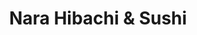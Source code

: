 ---
layout: place
title: "Nara Hibachi & Sushi"
permalink: /indiana/carmel/nara-hibachi-sushi.html
stateAbbr: IN
stateName: Indiana
cityName: Carmel
seo:
  name: "Nara Hibachi & Sushi"
  type: Restaurant
  links: null
description: "Nara Hibachi & Sushi serves delicious sushi in Carmel, Indiana. Try fresh Japanese dishes for a great dining experience. "
place_id: ChIJJ9Jqcu-xFIgRwo2sFZSFWRc
photos:
  - name: >-
      places/ChIJJ9Jqcu-xFIgRwo2sFZSFWRc/photos/AeeoHcKDt7rGjglhCOaVZw8zG_PY91rBafU2TXg2AkRj_5suK5nb7_3uR6_AtboCaTSh_u1yIbV5SKqYjvZf7j___jrk72DuJ3k5hSqqVDmmeAvaPjFtf820dDwIN7epoyawwwAHQiIsmT7hL3S0w4EDqSzQMFmgy71_TAdYAjQKgfy6fgVJ4VnheSKZdvjlyzoGEiOkjDcSKqwHvvcuZML6PxBG-N9zQu8n-T9dKlfcsf5xzlByC_76aI34mjKU0VGlWGBcVsachdmt7j0VdJ8o-Gap5tHB4GPLcPErhryyayRFGFFrIWMwBfSVQPVHc7_si_5ZRpLRjnRLHBhZeXevSKOHSWJz8kej87-PFfzxPtnleFgvl1AwuSgM8dryK3clV_pXckQEBS6nmV0poqy9Uq4XrYu0utgwi8AQrgaAlcyFTY_5
    widthPx: 4608
    heightPx: 3456
    authorAttributions:
      - displayName: Paige Detzler
        uri: https://maps.google.com/maps/contrib/110148174399313539498
        photoUri: >-
          https://lh3.googleusercontent.com/a-/ALV-UjWp8GDcE2q-zpU_DnDqzLlB6HnCSDAj6cDTNH1_hrIk2Rno9x0OeQ=s100-p-k-no-mo
    flagContentUri: >-
      https://www.google.com/local/imagery/report/?cb_client=maps_api_places.places_api&image_key=!1e10!2sCIHM0ogKEICAgIC7uNr2lQE&hl=en-US
    googleMapsUri: >-
      https://www.google.com/maps/place//data=!3m4!1e2!3m2!1sCIHM0ogKEICAgIC7uNr2lQE!2e10!4m2!3m1!1s0x8814b1ef726ad227:0x1759859415ac8dc2
  - name: >-
      places/ChIJJ9Jqcu-xFIgRwo2sFZSFWRc/photos/AeeoHcKeH9g7M67aJUSVQ-1v22SaHxMoB-UbhTUMGt4vOCZpuD1TobcxvUzzYo_huaqhxbiNBdidg_6OxU6xWrLFk6HZ94Z-f3KM9ig81K36wTQpn1XLNgwBZQwklw6duR5KyRNeJL6Gk5_pgWLu9MI94NqezPOlNwbSk4uJhOh4rh2xNev4Wc0Wg34QPVLQPrQ4G-_N-qybctUpm0li8OGuvOKlBpN3lDo1oy20xoKmbrGfvvQd7INBcTwlNinEn0SEnKrPBgpXU-YqLQ6nLXFuJnzt3v6Ynpup5cL1ieYQbX4RmQ
    widthPx: 3024
    heightPx: 4032
    authorAttributions:
      - displayName: Nara Hibachi & Sushi
        uri: https://maps.google.com/maps/contrib/117038236032632284817
        photoUri: >-
          https://lh3.googleusercontent.com/a-/ALV-UjWDuuOBJ-r2y_xkaM12XMToOrRpDmekWjtDpcqo_oGIKQQ9Tq8=s100-p-k-no-mo
    flagContentUri: >-
      https://www.google.com/local/imagery/report/?cb_client=maps_api_places.places_api&image_key=!1e10!2sAF1QipMgfp3ffgXF3o7UN2wPwNjXiVocCCSIrEKSKeAz&hl=en-US
    googleMapsUri: >-
      https://www.google.com/maps/place//data=!3m4!1e2!3m2!1sAF1QipMgfp3ffgXF3o7UN2wPwNjXiVocCCSIrEKSKeAz!2e10!4m2!3m1!1s0x8814b1ef726ad227:0x1759859415ac8dc2
  - name: >-
      places/ChIJJ9Jqcu-xFIgRwo2sFZSFWRc/photos/AeeoHcIPv9oF7Uw6nNZTC7OmC2R26eQjjxPHrCSB4tBmRMs70orjTXZgovZhLQiKx8wSjxDamih369fiFQ28cOeyhcN3J7okGOdZv_UKw11doBHsYCTZx4ZixcJpE5EUpRgNec-k6JXSSc2VRkCRl4dHyj0Mw2S1rN331OPaQlNiOZHUlkYRp0TgQYf4nDc8u3izvFseDdQLx2Mg9yVcdNJJRTV3C37J4Fg88sQTtG92Tfb_diV_w3HBUfCq_AZG2XOcJp0-PeJcgiF0wbFqGdQSJNWExDYUrRhGSeLc-6YFw7m1Eg
    widthPx: 535
    heightPx: 539
    authorAttributions:
      - displayName: Nara Hibachi & Sushi
        uri: https://maps.google.com/maps/contrib/117038236032632284817
        photoUri: >-
          https://lh3.googleusercontent.com/a-/ALV-UjWDuuOBJ-r2y_xkaM12XMToOrRpDmekWjtDpcqo_oGIKQQ9Tq8=s100-p-k-no-mo
    flagContentUri: >-
      https://www.google.com/local/imagery/report/?cb_client=maps_api_places.places_api&image_key=!1e10!2sAF1QipM8u3MjtAUjQaXKihEHv-9DxI6KbzofjrHLbV40&hl=en-US
    googleMapsUri: >-
      https://www.google.com/maps/place//data=!3m4!1e2!3m2!1sAF1QipM8u3MjtAUjQaXKihEHv-9DxI6KbzofjrHLbV40!2e10!4m2!3m1!1s0x8814b1ef726ad227:0x1759859415ac8dc2
  - name: >-
      places/ChIJJ9Jqcu-xFIgRwo2sFZSFWRc/photos/AeeoHcLR4xeIvQnRM9iOUIeSmQq_KrLd0a8jmDTgnM1HS-t5ou-qDRDseLSkiph-T_VeJKF0ywohgwRRM2bKHOt5qTBNBlWCEVTgT1IRLcF8npqchL9-7_IpV7L-ZN5bhPiVQMpQIBrdfiV9y9vb8sn8X_1mGEi_allKmPTl2pO275QS2VedjIiXvU0rLZd_6JgemeFlyLTs-EGiSvXy0YW2oRIaRxcl3bIR167Z7qADHT6gQzhTS7XlAVcaFbbyIUP4AAIlLtOa4_OUEaQMMj3ctjAShxjvu9BSj5dZNDGsVa8d6A9BnAeHD9FK3608TPCAeZcGjQWu1-zIrUxPJA0c1UCfML6aoiTQhbAjbW5utqaZl1FNCAuVzmltW2BnaqOjV3t5WeqvYzxSoFnZjpikzt3ZwtovuxUZDFbDVA8O2m2SjhGk
    widthPx: 1125
    heightPx: 1704
    authorAttributions:
      - displayName: Yulia O
        uri: https://maps.google.com/maps/contrib/114380123653545516850
        photoUri: >-
          https://lh3.googleusercontent.com/a/ACg8ocI_KGTkQr7HoTa_7uVF-0Ejf916--jxOjnT5p79WiymZnAD8Q=s100-p-k-no-mo
    flagContentUri: >-
      https://www.google.com/local/imagery/report/?cb_client=maps_api_places.places_api&image_key=!1e10!2sCIHM0ogKEICAgIDe-M2o7wE&hl=en-US
    googleMapsUri: >-
      https://www.google.com/maps/place//data=!3m4!1e2!3m2!1sCIHM0ogKEICAgIDe-M2o7wE!2e10!4m2!3m1!1s0x8814b1ef726ad227:0x1759859415ac8dc2
  - name: >-
      places/ChIJJ9Jqcu-xFIgRwo2sFZSFWRc/photos/AeeoHcJ9Rsx_rwdyk-pC-BSKNz6-0zV7BJ0OYOsKsDkbPvQsRTk5RinNVtMkN7HvaN-NtQ-uTIPEC9vu6VHpEkWJdd9wV9b0XEeErEgExf_FgcC_xLl9bnRO9O_YY_wBEJLrysd-rbU7-vQuoK7wVqrOLO8xqkCYWH_2k6308DdBxcIJ5BhDMkXA3csA8p1LDCWMuxM5CaBSZe8H6psisFefmP-xxq_C-BHkXKX8tA3o-CdX6oPCkSYXp5uf2OfxB_Exyh3KXwmQ5Bgz3V0Id2APX5DoOYb_7cd9bFOQJveZIKA-xOxWs4-8qZKjlwdQiyCi0qwyaCZLe1GsN007Y98J7X7TRycjePtpHeLrN8A7LrDkFlg8ojHGex8L4JfgDmUVTwfvZg9zbqsyKgf790N-vtv1kP30F5Lw2HT5ZcoEPM-tpQ
    widthPx: 3000
    heightPx: 4000
    authorAttributions:
      - displayName: Deborah Hlu
        uri: https://maps.google.com/maps/contrib/116905842723569729234
        photoUri: >-
          https://lh3.googleusercontent.com/a-/ALV-UjUSQeoKZV-9iRdnJdpIvPWa37vqXi0ous-rkLBtuOZ64YNVtwdQwA=s100-p-k-no-mo
    flagContentUri: >-
      https://www.google.com/local/imagery/report/?cb_client=maps_api_places.places_api&image_key=!1e10!2sCIHM0ogKEICAgICL07CKdg&hl=en-US
    googleMapsUri: >-
      https://www.google.com/maps/place//data=!3m4!1e2!3m2!1sCIHM0ogKEICAgICL07CKdg!2e10!4m2!3m1!1s0x8814b1ef726ad227:0x1759859415ac8dc2
  - name: >-
      places/ChIJJ9Jqcu-xFIgRwo2sFZSFWRc/photos/AeeoHcLXc0kNsFtd8Son6-WSzAELWGt_-byfChmf2bxe70KXyix3x7zPUM640O8SnroIRxnBrxAhJpaU4zwog8z_2VqycAsuBFWU0ChgwN4NUhJ2VTue5vvPgr4WOwqA9sRBRF7EpV6WyAGE2WvfLRYgysvo3EAVW-AbTfztMfut2977WC3sZglUa9dXEguxZo-Ylez6uYrvTDescly5t20JbtA0FhdsV4y-ySWUlZeNFFaeoCd-D2ov8sHjHC8Yb1Lh_bEnBluottNamMGwoYlTvp2zPQh9R2lvPA0jGSK82aBqD0asbSNFebNREg-bKEaaUqVnRsiVe8jnL6ksoBxP4sgCMDClo_a5mRaouViF88PEZ0r1_uu-gIEkactA2FgPHWlPd5cpDpGOkZNufQMiLqIMWm9IanHcQSZCUefu19ar1lei
    widthPx: 3024
    heightPx: 4032
    authorAttributions:
      - displayName: Paige Detzler
        uri: https://maps.google.com/maps/contrib/110148174399313539498
        photoUri: >-
          https://lh3.googleusercontent.com/a-/ALV-UjWp8GDcE2q-zpU_DnDqzLlB6HnCSDAj6cDTNH1_hrIk2Rno9x0OeQ=s100-p-k-no-mo
    flagContentUri: >-
      https://www.google.com/local/imagery/report/?cb_client=maps_api_places.places_api&image_key=!1e10!2sCIHM0ogKEICAgIC7uJrmrwE&hl=en-US
    googleMapsUri: >-
      https://www.google.com/maps/place//data=!3m4!1e2!3m2!1sCIHM0ogKEICAgIC7uJrmrwE!2e10!4m2!3m1!1s0x8814b1ef726ad227:0x1759859415ac8dc2
  - name: >-
      places/ChIJJ9Jqcu-xFIgRwo2sFZSFWRc/photos/AeeoHcJAmDILrKAV1Mrj03ctN4D8IHWUySurmt5zPq9LEFALL_PQpLa6mQm1ulAFzL61BsONjrq6VGjWuhL8FgythAVajNHoJidJSyPYIXavFu-3z_8VbU8ZYT8S0Gi1ybSuuv5wV8iNOAzaUTWA-728vdXVRieizvkJAHy5VX51DnEON_LMvWAwgmv4iXLWmf28bwj_Otw8XLozruhL99klOc58IX8zjiIYJqXLzRcmtsIoLEG1JsPPdxW6sC-cnReD1eBMbK2-9-8aDT4wGVM90bbumd9muJQi6rxbSs_JqCFwY7uSZLiq3ynwf7gsHb93QiYzH3i65OQ0YmUMGLtR9LWhPQGsortODQyVGmz92NsX2iEleeyl46EibdPIgxZPd8Xs_IpDrkZoVVz60whs2ygh61GWB3UwEo60MEEnQhUvsXg
    widthPx: 4032
    heightPx: 3024
    authorAttributions:
      - displayName: Paige Detzler
        uri: https://maps.google.com/maps/contrib/110148174399313539498
        photoUri: >-
          https://lh3.googleusercontent.com/a-/ALV-UjWp8GDcE2q-zpU_DnDqzLlB6HnCSDAj6cDTNH1_hrIk2Rno9x0OeQ=s100-p-k-no-mo
    flagContentUri: >-
      https://www.google.com/local/imagery/report/?cb_client=maps_api_places.places_api&image_key=!1e10!2sCIHM0ogKEICAgIC7uJqW1AE&hl=en-US
    googleMapsUri: >-
      https://www.google.com/maps/place//data=!3m4!1e2!3m2!1sCIHM0ogKEICAgIC7uJqW1AE!2e10!4m2!3m1!1s0x8814b1ef726ad227:0x1759859415ac8dc2
  - name: >-
      places/ChIJJ9Jqcu-xFIgRwo2sFZSFWRc/photos/AeeoHcL4i4o7lzXoIT5BPeeipaXlh4wfw-ylAwpE90Wo-1S43YI-hFbfaSbQjx4RZgjmWTtKwOlrzpk15cKVNhjX8PyqAwG18P9bXWkAdIYKnhDY751OWNWkmApu8ALNmEWej7WN9iDH-t7GrNQ4cn-H3DerMhupmV0ljgcktY3bKJQ8jkG0JOuvtHLdOJRcNxWViV4rga6wnf6dv6KbmsMCrijIQwbwUNFiKbBZRD2AAOTD6zew9ELc9QRNpOfP84X_k3Ie11aDae1DitT7k-1uSVHC1Z2o-yQPq_2LNRmi3YpuQtI1lZB5FmVDRyEnwEnyNmhSGzspkF_79vCyTipWBJ30p2oq-vENrdBMG0F9nB71U45noJwMpCbtK31UiKnD6YuwTgCu8mm8A2pBx8RNAj19--C658NV77dLUMgSQeIcJA
    widthPx: 3024
    heightPx: 4032
    authorAttributions:
      - displayName: Paige Detzler
        uri: https://maps.google.com/maps/contrib/110148174399313539498
        photoUri: >-
          https://lh3.googleusercontent.com/a-/ALV-UjWp8GDcE2q-zpU_DnDqzLlB6HnCSDAj6cDTNH1_hrIk2Rno9x0OeQ=s100-p-k-no-mo
    flagContentUri: >-
      https://www.google.com/local/imagery/report/?cb_client=maps_api_places.places_api&image_key=!1e10!2sCIHM0ogKEICAgIC7uJqvKQ&hl=en-US
    googleMapsUri: >-
      https://www.google.com/maps/place//data=!3m4!1e2!3m2!1sCIHM0ogKEICAgIC7uJqvKQ!2e10!4m2!3m1!1s0x8814b1ef726ad227:0x1759859415ac8dc2
  - name: >-
      places/ChIJJ9Jqcu-xFIgRwo2sFZSFWRc/photos/AeeoHcJ6NiXcvaYIlCS6n8blF9-wvFTkJ9kfO3ZV12ufDYyE-Tg5xdOZEr8FFd5udbz89NH0PTop8Uu9m23G-GZr4uxckbZimIuIi_fHTw4itiLHnyo4war7jgItmssHJ759v7BtFzNE5TI3YK8ZmxHK3C_p4empFMFL1PVEq5sZ_qrkWubUFypV6KmG5DZA4UK4EVBElvfsSN1MqEOgr_lEo-mf8gzIXpLS3Jl8og6P_UQpfoLWNGhjQN86eORTEuYfrt0mKW9eVzIw3CuZb9OWeujTgmdfl2B4Yjkc80uzUlqKxL77DftbZP1M2s_LYKk9obPQjyJNZNYDPL87N812GL_J8r5uT83nLjUg-bG3c-fCK60-xaO7MhQR_uec7A1KyHfmn66CTDHcTHg4y45mKFPrjqnATIP7Ge5rppllcAGU8w
    widthPx: 2990
    heightPx: 3169
    authorAttributions:
      - displayName: Yulia O
        uri: https://maps.google.com/maps/contrib/114380123653545516850
        photoUri: >-
          https://lh3.googleusercontent.com/a/ACg8ocI_KGTkQr7HoTa_7uVF-0Ejf916--jxOjnT5p79WiymZnAD8Q=s100-p-k-no-mo
    flagContentUri: >-
      https://www.google.com/local/imagery/report/?cb_client=maps_api_places.places_api&image_key=!1e10!2sCIHM0ogKEICAgICW47DtGw&hl=en-US
    googleMapsUri: >-
      https://www.google.com/maps/place//data=!3m4!1e2!3m2!1sCIHM0ogKEICAgICW47DtGw!2e10!4m2!3m1!1s0x8814b1ef726ad227:0x1759859415ac8dc2
  - name: >-
      places/ChIJJ9Jqcu-xFIgRwo2sFZSFWRc/photos/AeeoHcJ7A6hf44Ex7iiJ5CIPkeMEnVeNDRI3rfUeEGP8LMF_p3QPUc7LwLl2YYwyjppsfGQD5SC79xHh6KJ3UjPr99JV7AiKysmDLD6PSIun37QY2AQw4Bfa8kGuQQ9b0BgV3qP54OlNgxULFpz3IiyLhm3-4HOyMmdJWjv2Cj3kiLxg-EhlL7DXCJOo4ThgJptMd510J5-ndCYPq402T5KPsGzUgHQK9T5LOqr_LNAupINMr4GbcNLa7fQ7RZWG_jdlTHTIIBd86kl98E1n5qaib_DAOdI40xz7uz4Rc8Ofs14ryV4x-Lkdc4ftJND5qUBIoNich-Ds9HYFxOelEL0fJ0aSLO8kEPpF1Mb3F9G_NeFMPV3uqKpneZvOdMTQMtPZRnLQ1-L03N3PVH3cFPSc-49qN8PP2K2pHvaRxH59JRJlSw
    widthPx: 3024
    heightPx: 4032
    authorAttributions:
      - displayName: Yulia O
        uri: https://maps.google.com/maps/contrib/114380123653545516850
        photoUri: >-
          https://lh3.googleusercontent.com/a/ACg8ocI_KGTkQr7HoTa_7uVF-0Ejf916--jxOjnT5p79WiymZnAD8Q=s100-p-k-no-mo
    flagContentUri: >-
      https://www.google.com/local/imagery/report/?cb_client=maps_api_places.places_api&image_key=!1e10!2sCIHM0ogKEICAgIDe-M3oQA&hl=en-US
    googleMapsUri: >-
      https://www.google.com/maps/place//data=!3m4!1e2!3m2!1sCIHM0ogKEICAgIDe-M3oQA!2e10!4m2!3m1!1s0x8814b1ef726ad227:0x1759859415ac8dc2
address: 14570 River Rd Suite 165, Carmel, IN 46033, USA
street: 14570 River Rd Suite 165
city: Carmel
state: IN
zip: '46033'
country: USA
neighborhood: null
latitude: '39.998825'
longitude: '-86.035688'
accessibility_options:
  wheelchairAccessibleParking: true
  wheelchairAccessibleEntrance: true
  wheelchairAccessibleSeating: true
business_status: OPERATIONAL
name: Nara Hibachi & Sushi
google_maps_links:
  directionsUri: >-
    https://www.google.com/maps/dir//''/data=!4m7!4m6!1m1!4e2!1m2!1m1!1s0x8814b1ef726ad227:0x1759859415ac8dc2!3e0
  placeUri: https://maps.google.com/?cid=1682522806864874946
  writeAReviewUri: >-
    https://www.google.com/maps/place//data=!4m3!3m2!1s0x8814b1ef726ad227:0x1759859415ac8dc2!12e1
  reviewsUri: >-
    https://www.google.com/maps/place//data=!4m4!3m3!1s0x8814b1ef726ad227:0x1759859415ac8dc2!9m1!1b1
  photosUri: >-
    https://www.google.com/maps/place//data=!4m3!3m2!1s0x8814b1ef726ad227:0x1759859415ac8dc2!10e5
primary_type: Restaurant
opening_hours: null
secondary_opening_hours: null
phone: null
price_level: null
price_range: null
rating: null
rating_count: 0
website: null
reviews: null
parking_options: null
payment_options: null
allow_dogs: null
curbside_pickup: null
delivery: null
dine_in: null
good_for_children: null
good_for_groups: null
good_for_sports: null
live_music: null
menu_for_children: null
outdoor_seating: null
reservable: null
restroom: null
serves_beer: null
serves_breakfast: null
serves_brunch: null
serves_cocktails: null
serves_coffee: null
serves_dinner: null
serves_dessert: null
serves_lunch: null
serves_vegetarian_food: null
serves_wine: null
takeout: null
update_category: pro
summary: null

---